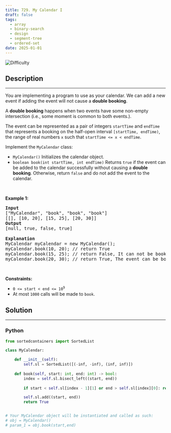 ```yaml
---
title: 729. My Calendar I
draft: false
tags: 
  - array
  - binary-search
  - design
  - segment-tree
  - ordered-set
date: 2025-01-01
---
```


![Difficulty](https://img.shields.io/badge/Difficulty-Medium-blue.svg)

## Description

---
<p>You are implementing a program to use as your calendar. We can add a new event if adding the event will not cause a <strong>double booking</strong>.</p>

<p>A <strong>double booking</strong> happens when two events have some non-empty intersection (i.e., some moment is common to both events.).</p>

<p>The event can be represented as a pair of integers <code>startTime</code> and <code>endTime</code> that represents a booking on the half-open interval <code>[startTime, endTime)</code>, the range of real numbers <code>x</code> such that <code>startTime &lt;= x &lt; endTime</code>.</p>

<p>Implement the <code>MyCalendar</code> class:</p>

<ul>
	<li><code>MyCalendar()</code> Initializes the calendar object.</li>
	<li><code>boolean book(int startTime, int endTime)</code> Returns <code>true</code> if the event can be added to the calendar successfully without causing a <strong>double booking</strong>. Otherwise, return <code>false</code> and do not add the event to the calendar.</li>
</ul>

<p>&nbsp;</p>
<p><strong class="example">Example 1:</strong></p>

<pre>
<strong>Input</strong>
[&quot;MyCalendar&quot;, &quot;book&quot;, &quot;book&quot;, &quot;book&quot;]
[[], [10, 20], [15, 25], [20, 30]]
<strong>Output</strong>
[null, true, false, true]

<strong>Explanation</strong>
MyCalendar myCalendar = new MyCalendar();
myCalendar.book(10, 20); // return True
myCalendar.book(15, 25); // return False, It can not be booked because time 15 is already booked by another event.
myCalendar.book(20, 30); // return True, The event can be booked, as the first event takes every time less than 20, but not including 20.</pre>

<p>&nbsp;</p>
<p><strong>Constraints:</strong></p>

<ul>
	<li><code>0 &lt;= start &lt; end &lt;= 10<sup>9</sup></code></li>
	<li>At most <code>1000</code> calls will be made to <code>book</code>.</li>
</ul>


## Solution

---
### Python
``` py title='my-calendar-i'
from sortedcontainers import SortedList

class MyCalendar:

    def __init__(self):
        self.sl = SortedList([(-inf, -inf), (inf, inf)])
        
    def book(self, start: int, end: int) -> bool:
        index = self.sl.bisect_left((start, end))
        
        if start < self.sl[index - 1][1] or end > self.sl[index][0]: return False

        self.sl.add((start, end))    
        return True


# Your MyCalendar object will be instantiated and called as such:
# obj = MyCalendar()
# param_1 = obj.book(start,end)

```

